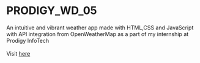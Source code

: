 # PRODIGY_WD_05
An intuitive and vibrant weather app made with HTML,CSS and JavaScript with API integration from OpenWeatherMap as a part of my internship at Prodigy InfoTech<br><br>
Visit <a href="https://anywheather.vercel.app/">here</a>

